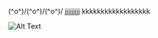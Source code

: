 \(^o^)/\(^o^)/\(^o^)/
jjjjjjjjj
kkkkkkkkkkkkkkkkkk

![Alt Text](http://www.sheawong.com/wp-content/uploads/2013/08/keephatin.gif)
